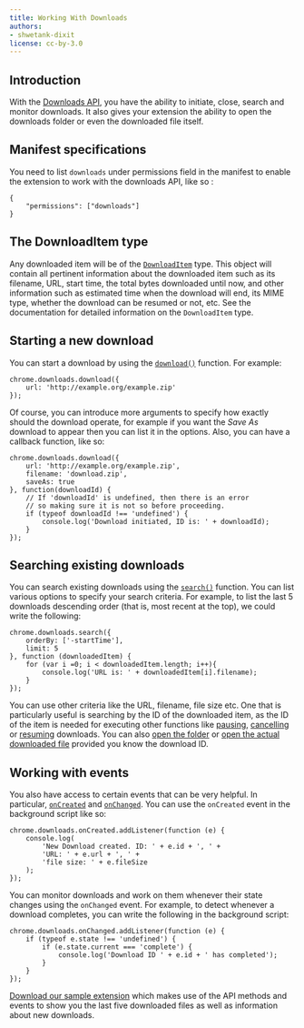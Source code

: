 ```yaml
---
title: Working With Downloads
authors:
- shwetank-dixit
license: cc-by-3.0
---
```


## Introduction

With the [Downloads API](https://developer.chrome.com/extensions/downloads), you have the ability to initiate, close, search and monitor downloads. It also gives your extension the ability to open the downloads folder or even the downloaded file itself.

## Manifest specifications

You need to list `downloads` under permissions field in the manifest to enable the extension to work with the downloads API, like so :

	{
		"permissions": ["downloads"]
	}

## The DownloadItem type

Any downloaded item will be of the [`DownloadItem`](https://developer.chrome.com/extensions/downloads#type-DownloadItem) type. This object will contain all pertinent information about the downloaded item such as its filename, URL, start time, the total bytes downloaded until now, and other information such as estimated time when the download will end, its MIME type, whether the download can be resumed or not, etc. See the documentation for detailed information on the `DownloadItem` type.

## Starting a new download

You can start a download by using the [`download()`](https://developer.chrome.com/extensions/downloads#method-download) function. For example:

	chrome.downloads.download({
		url: 'http://example.org/example.zip'
	});

Of course, you can introduce more arguments to specify how exactly should the download operate, for example if you want the _Save As_ download to appear then you can list it in the options. Also, you can have a callback function, like so:

	chrome.downloads.download({
		url: 'http://example.org/example.zip',
		filename: 'download.zip',
		saveAs: true
	}, function(downloadId) {
		// If 'downloadId' is undefined, then there is an error
		// so making sure it is not so before proceeding.
		if (typeof downloadId !== 'undefined') {
			console.log('Download initiated, ID is: ' + downloadId);
		}
	});

## Searching existing downloads

You can search existing downloads using the [`search()`](https://developer.chrome.com/extensions/downloads#method-search) function. You can list various options to specify your search criteria. For example, to list the last 5 downloads descending order (that is, most recent at the top), we could write the following:

	chrome.downloads.search({
		orderBy: ['-startTime'],
		limit: 5
	}, function (downloadedItem) {
		for (var i =0; i < downloadedItem.length; i++){
			console.log('URL is: ' + downloadedItem[i].filename);
		}
	});

You can use other criteria like the URL, filename, file size etc. One that is particularly useful is searching by the ID of the downloaded item, as the ID of the item is needed for executing other functions like [pausing](https://developer.chrome.com/extensions/downloads#method-pause), [cancelling](https://developer.chrome.com/extensions/downloads#method-cancel) or [resuming](https://developer.chrome.com/extensions/downloads#method-resume) downloads. You can also [open the folder](https://developer.chrome.com/extensions/downloads#method-show) or [open the actual downloaded file](https://developer.chrome.com/extensions/downloads#method-open) provided you know the download ID.

## Working with events

You also have access to certain events that can be very helpful. In particular, [`onCreated`](https://developer.chrome.com/extensions/downloads#event-onCreate) and [`onChanged`](https://developer.chrome.com/extensions/downloads#event-onChanged). You can use the `onCreated` event in the background script like so:

	chrome.downloads.onCreated.addListener(function (e) {
		console.log(
			'New Download created. ID: ' + e.id + ', ' +
			'URL: ' + e.url + ', ' +
			'file size: ' + e.fileSize
		);
	});

You can monitor downloads and work on them whenever their state changes using the `onChanged` event. For example, to detect whenever a download completes, you can write the following in the background script:

	chrome.downloads.onChanged.addListener(function (e) {
		if (typeof e.state !== 'undefined') {
			if (e.state.current === 'complete') {
				console.log('Download ID ' + e.id + ' has completed');
			}
		}
	});

[Download our sample extension](/extensions/extension-samples/downloads-api.nex) which makes use of the API methods and events to show you the last five downloaded files as well as information about new downloads.
